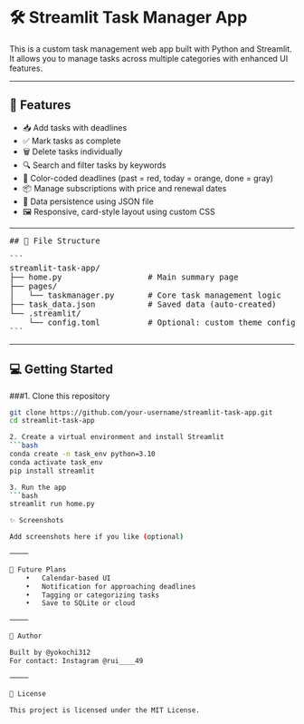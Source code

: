 # 🛠️ Streamlit Task Manager App

This is a custom task management web app built with Python and Streamlit.  
It allows you to manage tasks across multiple categories with enhanced UI features.

---

## 🚀 Features

- 📥 Add tasks with deadlines
- ✅ Mark tasks as complete
- 🗑️ Delete tasks individually
- 🔍 Search and filter tasks by keywords
- 🎨 Color-coded deadlines (past = red, today = orange, done = gray)
- 📦 Manage subscriptions with price and renewal dates
- 💾 Data persistence using JSON file
- 🖼️ Responsive, card-style layout using custom CSS

---

<pre>
## 📂 File Structure

```
streamlit-task-app/
├── home.py                  # Main summary page
├── pages/
│   └── taskmanager.py       # Core task management logic
├── task_data.json           # Saved data (auto-created)
└── .streamlit/
    └── config.toml          # Optional: custom theme config
```
</pre>

---

## 💻 Getting Started

###1. Clone this repository

```bash
git clone https://github.com/your-username/streamlit-task-app.git
cd streamlit-task-app

2. Create a virtual environment and install Streamlit
```bash
conda create -n task_env python=3.10
conda activate task_env
pip install streamlit

3. Run the app
```bash
streamlit run home.py

✨ Screenshots

Add screenshots here if you like (optional)

⸻

📌 Future Plans
	•	Calendar-based UI
	•	Notification for approaching deadlines
	•	Tagging or categorizing tasks
	•	Save to SQLite or cloud

⸻

👤 Author

Built by @yokochi312
For contact: Instagram @rui____49

⸻

📄 License

This project is licensed under the MIT License.
